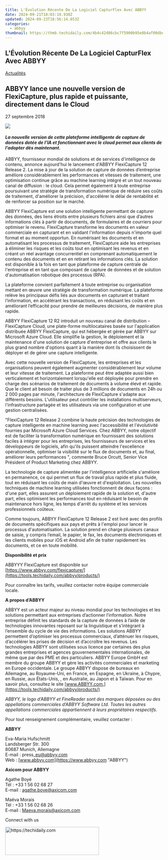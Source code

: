 ```yaml
---
title: L'Évolution Récente De La Logiciel CapturFlex Avec ABBYY
date: 2024-09-21T18:03:19.938Z
updated: 2024-09-23T18:56:14.653Z
categories:
  - abbyy
thumbnail: https://thmb.techidaily.com/4b4c42d86cbc7f5900b95e8b4af00dbe97e236701df75d0c16e39e29a2174a46.jpg
---
```


## L'Évolution Récente De La Logiciel CapturFlex Avec ABBYY

[Actualités](https://tools.techidaily.com/abbyy/products/)

## ABBYY lance une nouvelle version de FlexiCapture, plus rapide et puissante, directement dans le Cloud

27 septembre 2018

![](https://content.abbyy.com/-/media/project/abbyy/abbyy/branchtemplates/shutterstock_1272462163_1296-x-729.jpg?h=729&iar=0&w=1296)

#### _La nouvelle version de cette plateforme intelligente de capture de données dotée de l’IA et fonctionnant avec le cloud permet aux clients de l’adopter dès maintenant._

  
ABBYY, fournisseur mondial de solutions et de services d'intelligence de contenu, annonce aujourd'hui le lancement d'ABBYY FlexiCapture 12 Release 2\. La mise à jour de la solution de capture de données d’entreprise améliore considérablement les performances et vitesses de traitement, une optimisation continue grâce au machine learning intégré et un tout nouveau canal de diffusion : le cloud. Cela permet également à toute entreprise poursuivant une stratégie de transformation numérique de réduire ses coûts de traitement, d'améliorer la précision, d'accélérer le délai de rentabilité et de renforcer sa position sur le marché.

ABBYY FlexiCapture est une solution intelligente permettant de capturer des données, des liens étroits entre plusieurs fichiers ainsi que d’autres informations clés à partir de documents, de formulaires et de courriers pour optimiser le revenu. FlexiCapture transforme les documents en valeur commerciale en capturant et en validant l'information depuis n'importe quel format et au moment opportun. En numérisant les documents et en automatisant les processus de traitement, FlexiCapture aide les entreprises à éliminer les risques et les coûts tout en optimisant les revenus et en créant un réel avantage concurrentiel en comprenant automatiquement le contenu des documents et en en retirant les informations clés. La solution est disponible à la fois en tant que plateforme de capture centrale de l'entreprise et en tant que composant de capture de données et de solution d'automatisation robotique des processus (RPA).

La plateforme convient parfaitement à toute entreprise ou organisation mettant en œuvre une stratégie de transformation numérique. La plateforme relève les principaux défis liés aux documents en capturant et traitant l’information, en accélérant les transactions, en réduisant les coûts et en améliorant l’efficacité pour prendre de meilleures décisions, de manière plus rapide.

ABBYY FlexiCapture 12 R2 introduit un nouveau canal de distribution – FlexiCapture Cloud, une plate-forme multilocataires basée sur l'application distribuée ABBYY FlexiCapture, qui est hébergée et gérée par ABBYY sur Microsoft Azure Cloud. Elle simplifie la gestion, le déploiement et la maintenance d'une solution de capture d'entreprise et offre aux clients le plus grand nombre d'options quant à la manière dont ils choisissent de déployer et de gérer une capture intelligente. 

Avec cette nouvelle version de FlexiCapture, les entreprises et les organisations peuvent également augmenter considérablement leur volume et leur vitesse de traitement. La plateforme peut être adaptée aussi bien verticalement et horizontalement lorsqu'elle est déployée pour prendre en charge des scénarios de traitement de documents à volume élevé et rapide. Que le client ait besoin de traiter plus de 3 millions de documents en 24h ou 2 000 pages par minute, l'architecture de FlexiCapture s'adapte aux différents besoins. L'utilisateur peut contrôler les installations multiserveurs, l'infrastructure partagée et les utilisateurs via une configuration et une gestion centralisées.

"FlexiCapture 12 Release 2 combine la haute précision des technologies de capture intelligente en machine learning avec l'accessibilité et l'évolutivité fournies par Microsoft Azure Cloud Services. Chez ABBYY, notre objectif est de faciliter la transformation numérique en fournissant des solutions faciles à intégrer pour les entreprises, les fournisseurs de services et les développeurs de logiciels, afin qu'ils puissent atteindre l'excellence opérationnelle, optimiser la visibilité sur le flux de documents et, au final, améliorer leurs performances ", commente Bruce Orcutt, Senior Vice Président of Product Marketing chez ABBYY.

La technologie de capture alimentée par l'intelligence artificielle s'améliore en permanence, ce qui permet un flux de travail plus rapide et plus fluide, tout en réduisant les coûts de main d'œuvre et d'exploitation. Les nouvelles techniques de machine learning utilisées fonctionnent de deux façons : d'une part, elles assurent un déploiement rapide de la solution et, d'autre part, elles optimisent les performances tout en réduisant le besoin de maintenance hors ligne, les temps d'arrêt du système et les services professionnels coûteux.

Comme toujours, ABBYY FlexiCapture 12 Release 2 est livré avec des profils de documents spécifiques aux pays et prêts à l'emploi pour lancer le processus d'automatisation. La solution prend en charge plusieurs canaux de saisie, y compris l’email, le papier, le fax, les documents électroniques et les clients mobiles pour iOS et Android afin de traiter rapidement les documents, et ce en toute mobilité.

  
**Disponibilité et prix**

ABBYYY FlexiCapture est disponible sur [https://www.abbyy.com/flexicapture/](https://tools.techidaily.com/abbyy/products/) 

Pour connaître les tarifs, veuillez contacter notre équipe commerciale locale.

  
**A propos d’ABBYY**

ABBYY est un acteur majeur au niveau mondial pour les technologies et les solutions permettant aux entreprises d’actionner l’information. Notre entreprise définit les standards de la capture de données à l’aide de technologies innovantes reposant sur la linguistique et s’intégrant à l’ensemble du cycle de vie des informations. Les solutions ABBYY permettent d’optimiser les processus commerciaux, d’atténuer les risques, d’accélérer les prises de décision et d’accroître les revenus. Les technologies ABBYY sont utilisées sous licence par certaines des plus grandes entreprises et agences gouvernementales internationales, de même que par des PME et des particuliers. ABBYY Europe GmbH est membre du groupe ABBYY et gère les activités commerciales et marketing en Europe occidentale. Le groupe ABBYY dispose de bureaux en Allemagne, au Royaume-Uni, en France, en Espagne, en Ukraine, à Chypre, en Russie, aux États-Unis, , en Australie, au Japon et à Taïwan. Pour en savoir plus, consultez le site [www.ABBYY.com.](https://tools.techidaily.com/abbyy/products/)

_ABBYY, le logo d’ABBYY et FineReader sont des marques déposées ou des appellations commerciales d’ABBYY Software Ltd. Toutes les autres appellations commerciales appartiennent à leurs propriétaires respectifs._

  
Pour tout renseignement complémentaire, veuillez contacter :

**ABBYY**

Eva-Maria Hufschmitt  
Landsberger Str. 300  
80687 Munich, Allemagne  
E-mail : press\_eu@abbyy.com  
Web : [www.abbyy.com](https://www.abbyy.com "ABBYY")  
  
**Axicom pour ABBYY**

Agathe Boyé  
Tél : +33 1 56 02 68 27  
E-mail : agathe.boye@axicom.com  
  
Maëva Morais  
Tél : +33 1 56 02 68 26  
E-mail : Maeva.morais@axicom.com  
  
Connect with us

<ins class="adsbygoogle"
     style="display:block"
     data-ad-format="autorelaxed"
     data-ad-client="ca-pub-7571918770474297"
     data-ad-slot="1223367746"></ins>

<ins class="adsbygoogle"
     style="display:block"
     data-ad-client="ca-pub-7571918770474297"
     data-ad-slot="8358498916"
     data-ad-format="auto"
     data-full-width-responsive="true"></ins>



<!-- affiliate ads begin -->
<a href="https://aligracehair.sjv.io/c/5597632/1918679/19272" target="_top" id="1918679">
  <img src="//a.impactradius-go.com/display-ad/19272-1918679" border="0" alt="https://techidaily.com" width="300" height="90"/>
</a>
<img height="0" width="0" src="https://aligracehair.sjv.io/i/5597632/1918679/19272" style="position:absolute;visibility:hidden;" border="0" />
<!-- affiliate ads end -->

